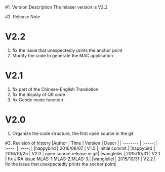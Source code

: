 #1. Version Description
 The mlaser version is V2.2

#2. Release Note

# V2.2
  1. fix the issue that unexpectedly prints the anchor point
  2. Modify the code to generate the MAC application
# V2.1
  1. fix part of the Chinese-English Translation
  2. fix the display of QR code
  3. fix Gcode mode function
# V2.0
  1. Organize the code structure, the first open source in the git

#3. Revision of history
|Author      |       Time      |   Version    |    Descr     |
| --------   |      :-----:    |   :----:     |    :----:    |
|happybird   |     2016/08/07  |   V1.0       |    Initial commit.|
|happybird   |     2016/10/25  |   V2.0       |    open source release in git|
|wangleilei  |     2015/10/31  |   V2.1       |    fix JIRA issue MLAS-1.MLAS-2,MLAS-3.|
|wangleilei  |     2015/10/31  |   V2.2       |    fix the issue that unexpectedly prints the anchor point|